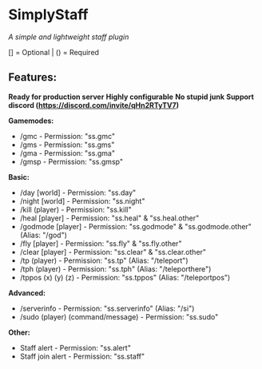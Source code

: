 # SimplyStaff
_A simple and lightweight staff plugin_

[] = Optional | () = Required

## Features:

**Ready for production server**
**Highly configurable**
**No stupid junk**
**Support discord (https://discord.com/invite/qHn2RTyTV7)**

**Gamemodes:**
- /gmc - Permission: "ss.gmc"
- /gms - Permission: "ss.gms"
- /gma - Permission: "ss.gma"
- /gmsp - Permission: "ss.gmsp"

**Basic:**
- /day [world] - Permission: "ss.day"
- /night [world] - Permission: "ss.night"
- /kill (player) - Permission: "ss.kill"
- /heal [player] - Permission: "ss.heal" & "ss.heal.other"
- /godmode [player] - Permission: "ss.godmode" & "ss.godmode.other" (Alias: "/god")
- /fly [player] - Permission: "ss.fly" & "ss.fly.other"
- /clear [player] - Permission: "ss.clear" & "ss.clear.other"
- /tp (player) - Permission: "ss.tp" (Alias: "/teleport")
- /tph (player) - Permission: "ss.tph" (Alias: "/teleporthere")
- /tppos (x) (y) (z) - Permission: "ss.tppos" (Alias: "/teleportpos")

**Advanced:**
- /serverinfo - Permission: "ss.serverinfo" (Alias: "/si")
- /sudo (player) (command/message) - Permission: "ss.sudo"
  
**Other:**
- Staff alert - Permission: "ss.alert"
- Staff join alert - Permission: "ss.staff"
